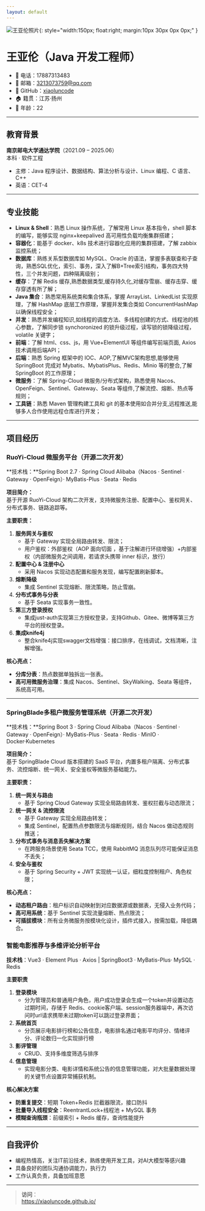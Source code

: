 ```yaml
---
layout: default
---
```


![王亚伦照片](/assets/images/jianli.jpg){: style="width:150px; float:right; margin:10px 30px 0px 0px;" }

# 王亚伦（Java 开发工程师）

- 📱 电话：17887313483  
- 📧 邮箱：[3213073759@qq.com](mailto:3213073759@qq.com)  
- 🔗 GitHub：[xiaoluncode](https://github.com/xiaoluncode)   
- 🏠 籍贯：江苏·扬州  
- 🎂 年龄：22  

---

## 教育背景

**南京邮电大学通达学院**（2021.09 – 2025.06）  
本科 · 软件工程  
- 主修：Java 程序设计、数据结构、算法分析与设计、Linux 编程、C 语言、C++  
- 英语：CET-4  

---

## 专业技能

- **Linux & Shell**：熟悉 Linux 操作系统，了解常用 Linux 基本指令，shell 脚本的编写，能够实现 nginx+keepalived 高可用性负载均衡集群搭建；
- **容器化**：能基于 docker、k8s 技术进行容器化应用的集群搭建，了解 zabbix 监控系统；  
- **数据库**：熟练关系型数据库如 MySQL、Oracle 的语法，掌握多表联查和子查询，熟悉SQL优化，索引、事务，深入了解B+Tree索引结构，事务四大特性，三个并发问题，四种隔离级别；  
- **缓存**：了解 Redis 缓存,熟悉数据类型,缓存持久化,对缓存雪崩、缓存击穿、缓存穿透有所了解； 
- **Java 集合**：熟悉常用系统类和集合体系，掌握 ArrayList、LinkedList 实现原理，了解 HashMap 底层工作原理，掌握并发集合类如 ConcurrentHashMap 以确保线程安全；
- **并发**：熟悉并发编程知识,如线程的调度方法、多线程创建的方式、线程池的核心参数，了解同步锁 synchoronized 的锁升级过程，读写锁的锁降级过程，volatile 关键字；  
- **前端**：了解 html、css、js，用 Vue+ElementUI 等组件编写前端页面, Axios 技术调用后端API；  
- **后端**：熟悉 Spring 框架中的 IOC、AOP,了解MVC架构思想,能够使用 SpringBoot 完成对 Mybatis、MybatisPlus、Redis、Minio 等的整合,了解 SpringBoot 的工作原理；
- **微服务**：了解 Spring-Cloud 微服务/分布式架构，熟悉使用 Nacos、OpenFeign、Sentinel、Gateway、Seata 等组件,了解流控、熔断、热点等规则；
- **工具链**：熟悉 Maven 管理构建工具和 git 的基本使用如合并分支,远程推送,能够多人合作使用远程仓库进行开发；  

---

## 项目经历

### RuoYi-Cloud 微服务平台（开源二次开发）

**技术栈：**Spring Boot 2.7 · Spring Cloud Alibaba（Nacos · Sentinel · Gateway · OpenFeign）· MyBatis-Plus · Seata · Redis

**项目简介：**  
基于开源 RuoYi-Cloud 架构二次开发，支持微服务注册、配置中心、鉴权网关、分布式事务、链路追踪等。

**主要职责：**
1. **服务网关与鉴权**
   - 基于 Gateway 实现全局路由转发、限流；
   - 用户鉴权：外部鉴权（AOP 面向切面 ，基于注解进行环绕增强）+内部鉴权（内部微服务之间调用，若请求头携带 inner 标识，放行）
2. **配置中心 & 注册中心**
   - 采用 Nacos 实现动态配置和服务发现，编写配置刷新脚本。
3. **熔断降级**
   - 集成 Sentinel 实现熔断、限流策略，防止雪崩。
4. **分布式事务与分表**
   - 基于 Seata 实现事务一致性。
5. **第三方登录授权**
   - 集成just-auth实现第三方授权登录，支持Github、Gitee、微博等第三方平台的授权登录。
6. **集成knife4j**
   - 整合knife4j实现swagger文档增强：接口排序，在线调试，文档清晰，注解增强。

**核心亮点：**
- **分库分表**：热点数据单独拆出一张表。
- **高可用微服务治理**：集成 Nacos、Sentinel、SkyWalking、Seata 等组件，系统高可用。


---

### SpringBlade多租户微服务管理系统（开源二次开发）
**技术栈：**Spring Boot 3 · Spring Cloud Alibaba（Nacos · Sentinel · Gateway · OpenFeign）· MyBatis-Plus · Seata · Redis · MinIO · Docker·Kubernetes

**项目简介：**  
基于 SpringBlade Cloud 版本搭建的 SaaS 平台，内置多租户隔离、分布式事务、流控熔断、统一网关、安全鉴权等微服务基础能力。

**主要职责：**
1. **统一网关与路由**
   - 基于 Spring Cloud Gateway 实现全局路由转发、鉴权拦截与动态限流；
2. **统一网关 & 流控限流**
   - 基于 Gateway 实现全局路由转发；
   - 集成 Sentinel，配置热点参数限流与熔断规则，结合 Nacos 做动态规则推送；
3. **分布式事务与消息丢失解决方案**
   - 在跨服务场景使用 Seata TCC，使用 RabbitMQ 消息队列尽可能保证消息不丢失；
4. **安全与鉴权**
   - 基于 Spring Security + JWT 实现统一认证，细粒度控制租户、角色权限；

**核心亮点：**
- **动态租户路由**：租户标识自动映射到对应数据源或数据表，无侵入业务代码；
- **高可用系统**：基于 Sentinel 实现流量熔断、热点限流；
- **可插拔模块**：所有业务微服务按模块化设计，插件式接入，按需加载，降低耦合。

### 智能电影推荐与多维评论分析平台  
**技术栈**：Vue3 · Element Plus · Axios  |  SpringBoot3 · MyBatis-Plus· MySQL · Redis  

**主要职责**  
1. **登录模块**  
   - 分为管理员和普通用户角色，用户成功登录会生成一个token并设置动态过期时间，存储于 Redis、cookie客户端、session服务器端中，再次访问时url请求携带未过期token可以跳过登录界面； 
2. **系统首页**  
   - 分页展示电影排行榜和公告信息，电影排名通过电影平均评分、情绪评分、评论数归一化实现排行榜
3. **影评管理**  
   - CRUD、支持多维度筛选与排序  
4. **信息管理**  
   - 实现电影分类、电影详情和系统公告的信息管理功能，对大批量数据处理的关键节点设置异常捕获机制。

**核心解决方案**  
- **防重复提交**：短期 Token+Redis 拦截器限流，接口防抖  
- **批量导入线程安全**：ReentrantLock+线程池 + MySQL 事务  
- **模糊查询瓶颈**：前缀索引 + Redis 缓存，查询性能提升 

---

## 自我评价

- 编程热情高，关注IT前沿技术，熟练使用开发工具，对AI大模型等感兴趣 
- 具备良好的团队沟通协调能力，执行力
- 工作认真负责，具备加班意愿

---

> **访问**：  
> https://xiaoluncode.github.io/  

